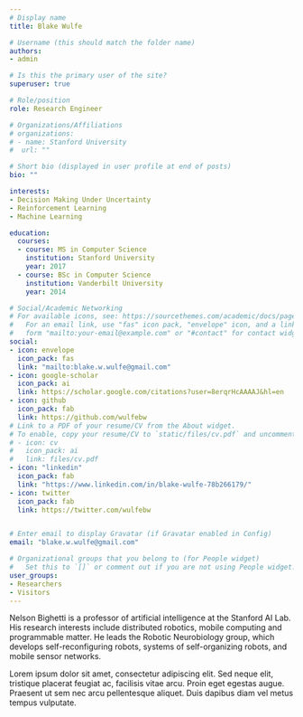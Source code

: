 ```yaml
---
# Display name
title: Blake Wulfe

# Username (this should match the folder name)
authors:
- admin

# Is this the primary user of the site?
superuser: true

# Role/position
role: Research Engineer

# Organizations/Affiliations
# organizations:
# - name: Stanford University
#  url: ""

# Short bio (displayed in user profile at end of posts)
bio: ""

interests:
- Decision Making Under Uncertainty 
- Reinforcement Learning
- Machine Learning

education:
  courses:
  - course: MS in Computer Science
    institution: Stanford University
    year: 2017
  - course: BSc in Computer Science
    institution: Vanderbilt University
    year: 2014

# Social/Academic Networking
# For available icons, see: https://sourcethemes.com/academic/docs/page-builder/#icons
#   For an email link, use "fas" icon pack, "envelope" icon, and a link in the
#   form "mailto:your-email@example.com" or "#contact" for contact widget.
social:
- icon: envelope
  icon_pack: fas
  link: "mailto:blake.w.wulfe@gmail.com"
- icon: google-scholar
  icon_pack: ai
  link: https://scholar.google.com/citations?user=8erqrHcAAAAJ&hl=en
- icon: github
  icon_pack: fab
  link: https://github.com/wulfebw
# Link to a PDF of your resume/CV from the About widget.
# To enable, copy your resume/CV to `static/files/cv.pdf` and uncomment the lines below.
# - icon: cv
#   icon_pack: ai
#   link: files/cv.pdf
- icon: "linkedin"
  icon_pack: fab
  link: "https://www.linkedin.com/in/blake-wulfe-78b266179/"
- icon: twitter
  icon_pack: fab
  link: https://twitter.com/wulfebw


# Enter email to display Gravatar (if Gravatar enabled in Config)
email: "blake.w.wulfe@gmail.com"

# Organizational groups that you belong to (for People widget)
#   Set this to `[]` or comment out if you are not using People widget.
user_groups:
- Researchers
- Visitors
---
```


Nelson Bighetti is a professor of artificial intelligence at the Stanford AI Lab. His research interests include distributed robotics, mobile computing and programmable matter. He leads the Robotic Neurobiology group, which develops self-reconfiguring robots, systems of self-organizing robots, and mobile sensor networks.

Lorem ipsum dolor sit amet, consectetur adipiscing elit. Sed neque elit, tristique placerat feugiat ac, facilisis vitae arcu. Proin eget egestas augue. Praesent ut sem nec arcu pellentesque aliquet. Duis dapibus diam vel metus tempus vulputate.
